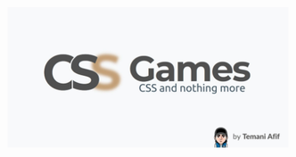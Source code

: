 <a href="https://css-games.com/"><img src="https://github.com/Afif13/CSS-Games/blob/8e1e4e5ed03150031870f3675b9db5afaf87272a/css-games.jpg" width="800" alt="CSS Pattern"></a>
